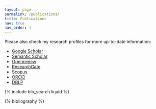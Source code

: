 ```yaml
---
layout: page
permalink: /publications/
title: Publications
nav: true
nav_order: 4
---
```

Please also check my research profiles for more up-to-date information:
- [Google Scholar](https://scholar.google.com/citations?user=FmgluMoAAAAJ&hl=en)
- [Semantic Scholar](https://www.semanticscholar.org/author/Muhammad-Shakeel/2059010326)
- [Openreview](https://openreview.net/profile?id=~Muhammad_Shakeel1)
- [ResearchGate](https://www.researchgate.net/profile/Muhammad-Shakeel-48)
- [Scopus](https://www.scopus.com/authid/detail.uri?authorId=57225416273)
- [ORCiD](https://orcid.org/0000-0003-3822-0917)
- [DBLP](https://dblp.org/pid/217/1039-1.html)
  
<!-- _pages/publications.md -->

<!-- Bibsearch Feature -->

{% include bib_search.liquid %}

<div class="publications">

{% bibliography %}

</div>
